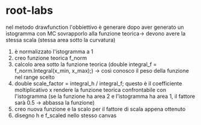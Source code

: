 # root-labs

nel metodo drawfunction l'obbiettivo è generare dopo aver generato un istogramma con MC sovrapporlo alla funzione teorica-> devono avere la stessa scala (stessa area sotto la curvatura)
1. è normalizzato l'istogramma a 1
2. creo funzione teorica f_norm
3. calcolo area sotto la funzione teorica (double integral_f = f_norm.Integral(x_min, x_max);) -> così conosco il peso della funzione nel range scelto
4. double scale_factor = integral_h / integral_f; questo è il coefficiente moltiplicativo x rendere la funzione teorica confrontabile con l'istogramma (se la funzione ha area 2 e l’istogramma ha area 1, il fattore sarà 0.5 → abbassa la funzione)
5. creo nuova funzione e la scalo per il fattore di scala appena ottenuto
6. disegno h e f_scaled nello stesso canvas